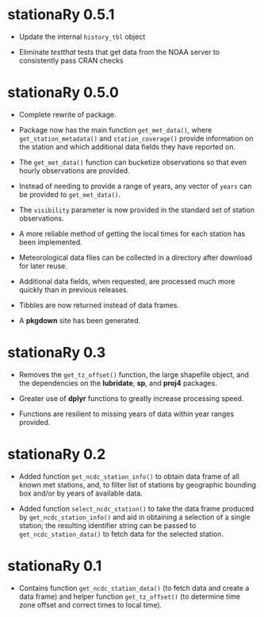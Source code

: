 # stationaRy 0.5.1

* Update the internal `history_tbl` object

* Eliminate *testthat* tests that get data from the NOAA server to consistently pass CRAN checks

# stationaRy 0.5.0

* Complete rewrite of package.

* Package now has the main function `get_met_data()`, where `get_station_metadata()` and `station_coverage()` provide information on the station and which additional data fields they have reported on.

* The `get_met_data()` function can bucketize observations so that even hourly observations are provided.

* Instead of needing to provide a range of years, any vector of `years` can be provided to `get_met_data()`.

* The `visibility` parameter is now provided in the standard set of station observations.

* A more reliable method of getting the local times for each station has been implemented.

* Meteorological data files can be collected in a directory after download for later reuse.

* Additional data fields, when requested, are processed much more quickly than in previous releases.

* Tibbles are now returned instead of data frames.

* A **pkgdown** site has been generated.

# stationaRy 0.3

* Removes the `get_tz_offset()` function, the large shapefile object, and the dependencies on the **lubridate**, **sp**, and **proj4** packages.

* Greater use of **dplyr** functions to greatly increase processing speed.

* Functions are resilient to missing years of data within year ranges provided.

# stationaRy 0.2

* Added function `get_ncdc_station_info()` to obtain data frame of all known met stations, and, to filter list of stations by geographic bounding box and/or by years of available data.

* Added function `select_ncdc_station()` to take the data frame produced by `get_ncdc_station_info()` and aid in obtaining a selection of a single station; the resulting identifier string can be passed to `get_ncdc_station_data()` to fetch data for the selected station.

# stationaRy 0.1

* Contains function `get_ncdc_station_data()` (to fetch data and create a data frame) and helper function `get_tz_offset()` (to determine time zone offset and correct times to local time).
